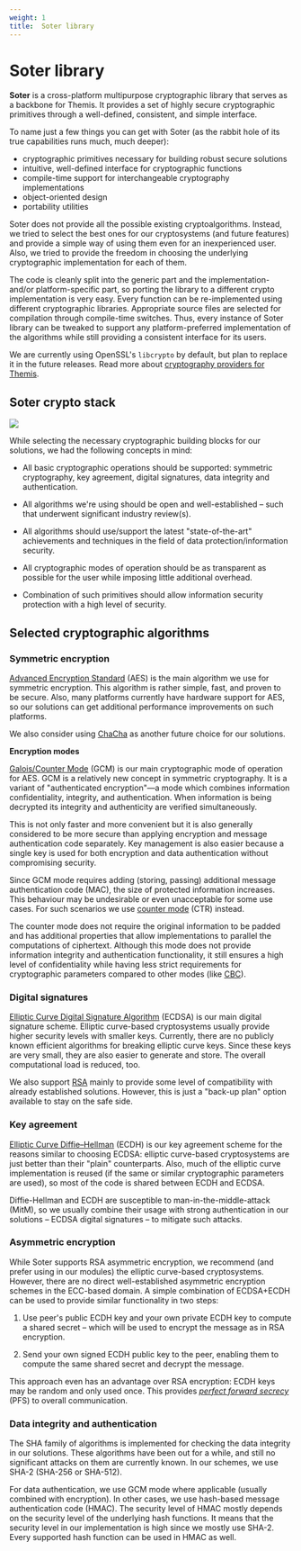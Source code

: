 ```yaml
---
weight: 1
title:  Soter library
---
```


# Soter library

**Soter** is a cross-platform multipurpose cryptographic library
that serves as a backbone for Themis.
It provides a set of highly secure cryptographic primitives
through a well-defined, consistent, and simple interface.

To name just a few things you can get with Soter
(as the rabbit hole of its true capabilities runs much, much deeper):

  - cryptographic primitives necessary for building robust secure solutions
  - intuitive, well-defined interface for cryptographic functions
  - compile-time support for interchangeable cryptography implementations
  - object-oriented design
  - portability utilities

Soter does not provide all the possible existing cryptoalgorithms.
Instead, we tried to select the best ones for our cryptosystems (and future features)
and provide a simple way of using them even for an inexperienced user.
Also, we tried to provide the freedom in choosing the underlying cryptographic implementation for each of them.

The code is cleanly split into the generic part and the implementation- and/or platform-specific part,
so porting the library to a different crypto implementation is very easy.
Every function can be re-implemented using different cryptographic libraries.
Appropriate source files are selected for compilation through compile-time switches.
Thus, every instance of Soter library can be tweaked
to support any platform-preferred implementation of the algorithms
while still providing a consistent interface for its users.

We are currently using OpenSSL's `libcrypto` by default,
but plan to replace it in the future releases.
Read more about [cryptography providers for Themis](/themis/crypto-theory/cryptography-donors/).

## Soter crypto stack

![](/files/wiki/soter.png)

While selecting the necessary cryptographic building blocks for our solutions,
we had the following concepts in mind:

  - All basic cryptographic operations should be supported:
    symmetric cryptography, key agreement, digital signatures,
    data integrity and authentication.

  - All algorithms we're using should be open and well-established –
    such that underwent significant industry review(s).

  - All algorithms should use/support the latest "state-of-the-art" achievements and techniques
    in the field of data protection/information security.

  - All cryptographic modes of operation should be as transparent as possible for the user
    while imposing little additional overhead.

  - Combination of such primitives should allow information security protection
    with a high level of security.

## Selected cryptographic algorithms

### Symmetric encryption

[Advanced Encryption Standard](https://en.wikipedia.org/wiki/Advanced_Encryption_Standard) (AES)
is the main algorithm we use for symmetric encryption.
This algorithm is rather simple, fast, and proven to be secure.
Also, many platforms currently have hardware support for AES,
so our solutions can get additional performance improvements on such platforms.

We also consider using [ChaCha](https://en.wikipedia.org/wiki/Salsa20#ChaCha_variant)
as another future choice for our solutions.

**Encryption modes**

[Galois/Counter Mode](https://en.wikipedia.org/wiki/Galois/Counter_Mode) (GCM)
is our main cryptographic mode of operation for AES.
GCM is a relatively new concept in symmetric cryptography.
It is a variant of "authenticated encryption"—a mode which combines
information confidentiality, integrity, and authentication.
When information is being decrypted its integrity and authenticity are verified simultaneously.

This is not only faster and more convenient
but it is also generally considered to be more secure
than applying encryption and message authentication code separately.
Key management is also easier because a single key is used for both encryption and data authentication
without compromising security.

Since GCM mode requires adding (storing, passing) additional message authentication code (MAC),
the size of protected information increases.
This behaviour may be undesirable or even unacceptable for some use cases.
For such scenarios we use [counter mode](https://en.wikipedia.org/wiki/Block_cipher_mode_of_operation#Counter_(CTR)) (CTR) instead.

The counter mode does not require the original information to be padded
and has additional properties that allow implementations to parallel the computations of ciphertext.
Although this mode does not provide information integrity and authentication functionality,
it still ensures a high level of confidentiality
while having less strict requirements for cryptographic parameters
compared to other modes (like [CBC](https://en.wikipedia.org/wiki/Block_cipher_mode_of_operation#Cipher_Block_Chaining_(CBC))).

### Digital signatures

[Elliptic Curve Digital Signature Algorithm](https://en.wikipedia.org/wiki/Elliptic_Curve_Digital_Signature_Algorithm) (ECDSA)
is our main digital signature scheme.
Elliptic curve-based cryptosystems usually provide higher security levels with smaller keys.
Currently, there are no publicly known efficient algorithms for breaking elliptic curve keys.
Since these keys are very small, they are also easier to generate and store.
The overall computational load is reduced, too.

We also support [RSA](https://en.wikipedia.org/wiki/RSA_(cryptosystem))
mainly to provide some level of compatibility with already established solutions.
However, this is just a "back-up plan" option available to stay on the safe side.

### Key agreement

[Elliptic Curve Diffie–Hellman](https://en.wikipedia.org/wiki/Elliptic-curve_Diffie%E2%80%93Hellman) (ECDH)
is our key agreement scheme for the reasons similar to choosing ECDSA:
elliptic curve-based cryptosystems are just better than their "plain" counterparts.
Also, much of the elliptic curve implementation is reused
(if the same or similar cryptographic parameters are used),
so most of the code is shared between ECDH and ECDSA.

Diffie-Hellman and ECDH are susceptible to man-in-the-middle-attack (MitM),
so we usually combine their usage with strong authentication in our solutions
– ECDSA digital signatures –
to mitigate such attacks.

<!--
### Key derivation

TODO: describe PBKDF2 and ZRTP choice here
-->

### Asymmetric encryption

While Soter supports RSA asymmetric encryption,
we recommend (and prefer using in our modules) the elliptic curve-based cryptosystems.
However, there are no direct well-established asymmetric encryption schemes in the ECC-based domain.
A simple combination of ECDSA+ECDH can be used to provide similar functionality in two steps:

 1. Use peer's public ECDH key and your own private ECDH key to compute a shared secret –
    which will be used to encrypt the message as in RSA encryption.

 2. Send your own signed ECDH public key to the peer,
    enabling them to compute the same shared secret and decrypt the message.

This approach even has an advantage over RSA encryption:
ECDH keys may be random and only used once.
This provides [_perfect forward secrecy_](https://en.wikipedia.org/wiki/Forward_secrecy) (PFS) to overall communication.

### Data integrity and authentication

The SHA family of algorithms is implemented for checking the data integrity in our solutions.
These algorithms have been out for a while,
and still no significant attacks on them are currently known.
In our schemes, we use SHA-2 (SHA-256 or SHA-512).

For data authentication, we use GCM mode where applicable (usually combined with encryption).
In other cases, we use hash-based message authentication code (HMAC).
The security level of HMAC mostly depends on the security level of the underlying hash functions.
It means that the security level in our implementation is high
since we mostly use SHA-2.
Every supported hash function can be used in HMAC as well.
